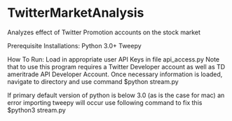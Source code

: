 # TwitterMarketAnalysis
Analyzes effect of Twitter Promotion accounts on the stock market

Prerequisite Installations:
  Python 3.0+
  Tweepy

How To Run:
  Load in appropriate user API Keys in file api_access.py
  Note that to use this program requires a Twitter Developer account as well as TD ameritrade API Developer Account.
  Once necessary information is loaded, navigate to directory and use command
    $python stream.py
  
  If primary default version of python is below 3.0 (as is the case for mac) an error importing tweepy will occur
  use following command to fix this
    $python3 stream.py
    
